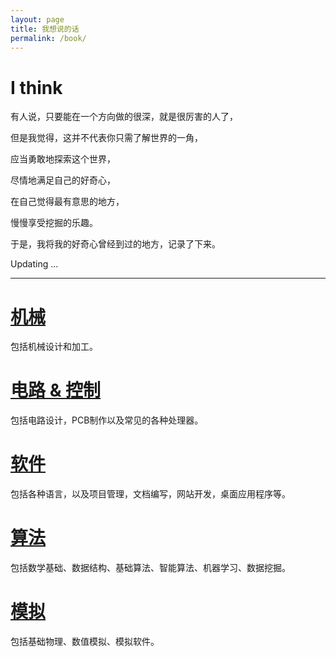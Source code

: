 ```yaml
---
layout: page
title: 我想说的话
permalink: /book/
---
```

# I think

有人说，只要能在一个方向做的很深，就是很厉害的人了，  

但是我觉得，这并不代表你只需了解世界的一角，  

应当勇敢地探索这个世界，  

尽情地满足自己的好奇心，

在自己觉得最有意思的地方，  

慢慢享受挖掘的乐趣。

于是，我将我的好奇心曾经到过的地方，记录了下来。   

Updating ...

***

# [机械](/books/Mechanical-Design/)
包括机械设计和加工。

# [电路 & 控制](/books/Hardware-Development/)
包括电路设计，PCB制作以及常见的各种处理器。

# [软件](/books/Software-Development/)
包括各种语言，以及项目管理，文档编写，网站开发，桌面应用程序等。

# [算法](/books/Algorithm/)
包括数学基础、数据结构、基础算法、智能算法、机器学习、数据挖掘。

# [模拟](/books/Simulation/)
包括基础物理、数值模拟、模拟软件。
